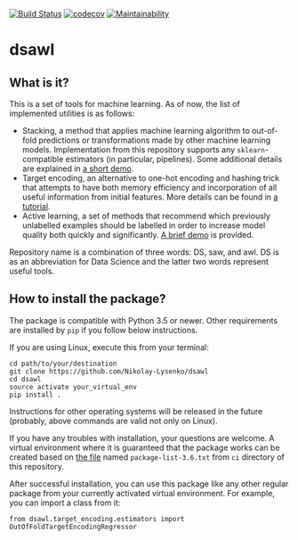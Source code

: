 [![Build Status](https://travis-ci.org/Nikolay-Lysenko/dsawl.svg?branch=master)](https://travis-ci.org/Nikolay-Lysenko/dsawl)
[![codecov](https://codecov.io/gh/Nikolay-Lysenko/dsawl/branch/master/graph/badge.svg)](https://codecov.io/gh/Nikolay-Lysenko/dsawl)
[![Maintainability](https://api.codeclimate.com/v1/badges/98fc23b8b51fb20f2920/maintainability)](https://codeclimate.com/github/Nikolay-Lysenko/dsawl/maintainability)

# dsawl

## What is it?
This is a set of tools for machine learning. As of now, the list of implemented utilities is as follows:
* Stacking, a method that applies machine learning algorithm to out-of-fold predictions or transformations made by other machine learning models. Implementation from this repository supports any `sklearn`-compatible estimators (in particular, pipelines). Some additional details are explained in [a short demo](https://github.com/Nikolay-Lysenko/dsawl/blob/master/docs/stacking_demo.ipynb).
* Target encoding, an alternative to one-hot encoding and hashing trick that attempts to have both memory efficiency and incorporation of all useful information from initial features. More details can be found in [a tutorial](https://github.com/Nikolay-Lysenko/dsawl/blob/master/docs/target_encoding_demo.ipynb).
* Active learning, a set of methods that recommend which previously unlabelled examples should be labelled in order to increase model quality both quickly and significantly. [A brief demo](https://github.com/Nikolay-Lysenko/dsawl/blob/master/docs/active_learning_demo.ipynb) is provided.

Repository name is a combination of three words: DS, saw, and awl. DS is as an abbreviation for Data Science and the latter two words represent useful tools.


## How to install the package?
The package is compatible with Python 3.5 or newer. Other requirements are installed by `pip` if you follow below instructions.

If you are using Linux, execute this from your terminal:
```
cd path/to/your/destination
git clone https://github.com/Nikolay-Lysenko/dsawl
cd dsawl
source activate your_virtual_env
pip install .
```

Instructions for other operating systems will be released in the future (probably, above commands are valid not only on Linux).

If you have any troubles with installation, your questions are welcome. A virtual environment where it is guaranteed that the package works can be created based on [the file](https://github.com/Nikolay-Lysenko/dsawl/blob/master/ci/package-list-3.6.txt) named `package-list-3.6.txt` from `ci` directory of this repository.

After successful installation, you can use this package like any other regular package from your currently activated virtual environment. For example, you can import a class from it:
```
from dsawl.target_encoding.estimators import OutOfFoldTargetEncodingRegressor
```
